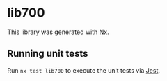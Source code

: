 # lib700

This library was generated with [Nx](https://nx.dev).

## Running unit tests

Run `nx test lib700` to execute the unit tests via [Jest](https://jestjs.io).
